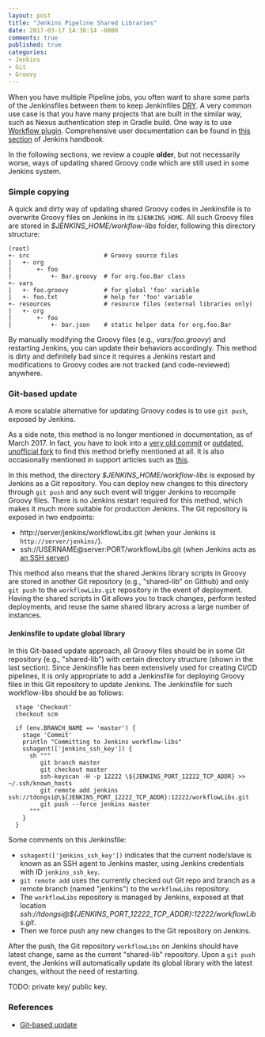 ```yaml
---
layout: post
title: "Jenkins Pipeline Shared Libraries"
date: 2017-03-17 14:38:14 -0800
comments: true
published: true
categories: 
- Jenkins
- Git
- Groovy
---
```


When you have multiple Pipeline jobs, you often want to share some parts of the Jenkinsfiles between them to keep Jenkinfiles [DRY](https://en.wikipedia.org/wiki/Don't_repeat_yourself). 
A very common use case is that you have many projects that are built in the similar way, such as Nexus authentication step in Gradle build.
One way is to use [Workflow plugin](https://github.com/jenkinsci/workflow-cps-global-lib-plugin).
Comprehensive user documentation can be found in [this section](https://jenkins.io/doc/book/pipeline/shared-libraries/) of Jenkins handbook.

In the following sections, we review a couple **older**, but not necessarily worse, ways of updating shared Groovy code which are still used in some Jenkins system.

### Simple copying

A quick and dirty way of updating shared Groovy codes in Jenkinsfile is to overwrite Groovy files on Jenkins in its `$JENKINS_HOME`. 
All such Groovy files are stored in *$JENKINS_HOME/workflow-libs* folder, following this directory structure:

``` plain Directory structure of a Shared Library repository
(root)
+- src                     # Groovy source files
|   +- org
|       +- foo
|           +- Bar.groovy  # for org.foo.Bar class
+- vars
|   +- foo.groovy          # for global 'foo' variable
|   +- foo.txt             # help for 'foo' variable
+- resources               # resource files (external libraries only)
|   +- org
|       +- foo
|           +- bar.json    # static helper data for org.foo.Bar
```

By manually modifying the Groovy files (e.g., *vars/foo.groovy*) and restarting Jenkins, you can update their behaviors accordingly. 
This method is dirty and definitely bad since it requires a Jenkins restart and modifications to Groovy codes are not tracked (and code-reviewed) anywhere.

### Git-based update

A more scalable alternative for updating Groovy codes is to use `git push`, exposed by Jenkins.

As a side note, this method is no longer mentioned in documentation, as of March 2017.
In fact, you have to look into a [very old commit](https://github.com/jenkinsci/workflow-cps-global-lib-plugin/tree/ce1177278d4cb05ac6b01f723177cc4b2e0aec8d) 
or [outdated, unofficial fork](https://github.com/cloudbees/workflow-plugin/tree/master/cps-global-lib) to find this method briefly mentioned at all.
It is also occasionally mentioned in support articles such as [this](https://support.cloudbees.com/hc/en-us/articles/218162277-Unable-to-Clone-workflowLibs).

In this method, the directory *$JENKINS_HOME/workflow-libs* is exposed by Jenkins as a Git repository. 
You can deploy new changes to this directory through `git push` and any such event will trigger Jenkins to recompile Groovy files. 
There is no Jenkins restart required for this method, which makes it much more suitable for production Jenkins.
The Git repository is exposed in two endpoints:

* http://server/jenkins/workflowLibs.git (when your Jenkins is `http://server/jenkins/`).
* ssh://USERNAME@server:PORT/workflowLibs.git (when Jenkins acts as [an SSH server](https://wiki.jenkins-ci.org/display/JENKINS/Jenkins+SSH))

This method also means that the shared Jenkins library scripts in Groovy are stored in another Git repository (e.g., "shared-lib" on Github) and only `git push` to the `workflowLibs.git` repository in the event of deployment.
Having the shared scripts in Git allows you to track changes, perform tested deployments, and reuse the same shared library across a large number of instances.

#### Jenkinsfile to update global library

In this Git-based update approach, all Groovy files should be in some Git repository (e.g., "shared-lib") with certain directory structure (shown in the last section). 
Since Jenkinsfile has been extensively used for creating CI/CD pipelines, it is only appropriate to add a Jenkinsfile for deploying Groovy files in this Git repository to update Jenkins.
The Jenkinsfile for such workflow-libs should be as follows:

``` plain Jenkinsfile for deployment
  stage 'Checkout'
  checkout scm

  if (env.BRANCH_NAME == 'master') {
    stage 'Commit'
    println "Committing to Jenkins workflow-libs"
    sshagent(['jenkins_ssh_key']) {
      sh """
         git branch master
         git checkout master
         ssh-keyscan -H -p 12222 \${JENKINS_PORT_12222_TCP_ADDR} >> ~/.ssh/known_hosts
         git remote add jenkins ssh://tdongsi@\${JENKINS_PORT_12222_TCP_ADDR}:12222/workflowLibs.git
         git push --force jenkins master
      """
    }
  }
```

Some comments on this Jenkinsfile:

* `sshagent(['jenkins_ssh_key'])` indicates that the current node/slave is known as an SSH agent to Jenkins master, using Jenkins credentials with ID `jenkins_ssh_key`. 
* `git remote add` uses the currently checked out Git repo and branch as a remote branch (named "jenkins") to the `workflowLibs` repository.
* The `workflowLibs` repository is managed by Jenkins, exposed at that location *ssh://tdongsi@\${JENKINS_PORT_12222_TCP_ADDR}:12222/workflowLibs.git*. 
* Then we force push any new changes to the Git repository on Jenkins. 

After the push, the Git repository `workflowLibs` on Jenkins should have latest change, same as the current "shared-lib" repository.
Upon a `git push` event, the Jenkins will automatically update its global library with the latest changes, without the need of restarting.

TODO: private key/ public key.

### References

* [Git-based update](https://github.com/cloudbees/workflow-plugin/tree/master/cps-global-lib)
